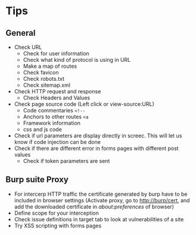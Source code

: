 # Tips

## General

* Check URL&#x20;
  * Check for user information
  * Check what kind of protocol is using in URL
  * Make a map of routes
  * Check favicon
  * Check robots.txt
  * Check sitemap.xml
* Check HTTP request and response
  * Check Headers and Values
* Check page source code (Left click or view-source:URL)
  * Code commentaries `<!--`
  * Anchors to other routes `<a`
  * Framework information
  * css and js code
* Check if url parameters are display directly in screec. This will let us know if code injection can be done
* Check if there are different error in forms pages with different post values
  * Check if token parameters are sent



## Burp suite Proxy

* For intercerp HTTP traffic the certificate generated by burp have to be included in browser settings (Activate proxy, go to [http://burp/cert](http://burp/cert), and add the downloaded certificate in _about:preferences_ of browser)
* Define scope for your interception
* Check issue definitions in target tab to look at vulnerabilities of a site
* Try XSS scripting with forms pages
